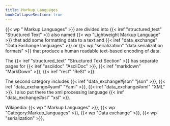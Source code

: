 ```yaml
---
title: Markup Languages
bookCollapseSection: true
---
```


{{< wp " Markup Languages" >}} are divided into
{{< iref "structured_text" "Structured Text" >}}
also named {{< wp "Lightweight Markup Language" >}} thet add some formatting
data to a text and {{< iref "data_exchange" "Data Exchange languages" >}}
or {{< wp "serialization"  "data serialization formats" >}}  that produce a human
readable text-based encoding of data.

The {{< iref "structured_text" "Structured Text Section" >}}
has separate pages for
{{< iref "asciidoc" "AsciiDoc" >}},
{{< iref "markdown" "MarkDown" >}},
{{< iref "rest" "ReSt" >}}.

The second category includes
{{< iref "data_exchange#json" "json" >}},
{{< iref "data_exchange#yaml" "Yaml" >}},
{{< iref "data_exchange#xml" "XML" >}}.
I also put there the xml processing language
{{< iref "data_exchange#xsl" "xsl" >}}.

Wikipedia: {{< wp " Markup Languages" >}}, {{< wp "Category:Markup_languages" >}}, {{< wp "Data exchange" >}}, {{< wp "serialization" >}},

<!-- Local Variables: -->
<!-- mode: markdown -->
<!-- ispell-local-dictionary: "english" -->
<!-- End: -->
